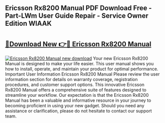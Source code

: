 ## Ericsson Rx8200 Manual PDF Download Free - Part-LWm User Guide Repair - Service Owner Edition WlAAK

# <h2><a href="http://bc2899.oget.top/?id=Ericsson+Rx8200+Manual">🔗Download New 👉🔴 Ericsson Rx8200 Manual</a></h2>

[![Ericsson Rx8200 Manual new download](https://i.imgur.com/5g1atiW.png)](http://bc2899.oget.top/?id=Ericsson+Rx8200+Manual)
Your new Ericsson Rx8200 Manual is designed to make your life easier. This user manual shows you how to install, operate, and maintain your product for optimal performance. Important User Information Ericsson Rx8200 Manual Please review the user information section for details on warranty coverage, registration procedures, and customer support options. This innovative Ericsson Rx8200 Manual offers a comprehensive suite of features designed to streamline your workflow. Our expectation is that the Ericsson Rx8200 Manual has been a valuable and informative resource in your journey to becoming proficient in using your new gadget. Should you need any assistance or clarification, please do not hesitate to contact our support team.
